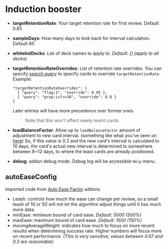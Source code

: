 # Induction booster

- **targetRetentionRate**: Your target retention rate for first review. Default 0.85
- **sampleDays**: How many days to look back for interval calculation. Default 60
- **whitelistDecks**: List of deck names to apply to. *Default: \[\] (apply to all decks)*

- **targetRetentionRateOverrides**: List of retention rate overrides. You can specify [search query](https://docs.ankiweb.net/#/searching) to specify cards to override `targetRetentionRate`. Example:
  ```
  "targetRetentionRateOverrides": [
    { "query": "flag:3", "override": 0.95 },
    { "query": "prop:ivl<=30", "override": 0.8 }
  ]
  ```
  Later entries will have more precedence over former ones.
  > Note that this won't affect newly learnt cards.

- **loadBalanceFactor**: Allow up to `loadBalanceFactor` amount of adjustment to new card interval. (something like what you've seen on [here](https://ankiweb.net/shared/info/1417170896))
  So, if this value is 0.2 and the new card's interval is calculated to 10 days, the card's actual new interval is determined to somewhere between 8~12 days, to where the least cards are
  already positioned.

- **debug**: addon debug mode. Debug log will be accessible `Help` menu.

## autoEaseConfig

Imported code from [Auto Ease Factor](https://ankiweb.net/shared/info/1672712021) addons.

- Leash: controls how much the ease can change per review, so a small leash of 10 or 50 will not let the algorithm adjust things until it has much more data.
- minEase: minimum bound of card ease. *Default: 5000 (500%)*
- maxEase: maximum bound of card ease. *Default: 1500 (150%)*
- movingAverageWeight: indicates how much to focus on more recent results when determining success rate. Higher numbers will focus more on recent performance. *(This is very sensitive, values between 0.07 and 0.3 are reasonable)*